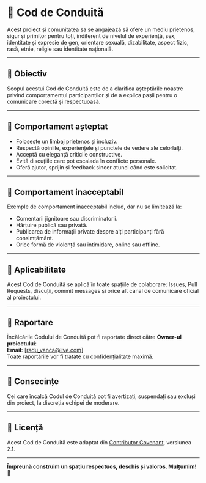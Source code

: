 # 📜 Cod de Conduită

Acest proiect și comunitatea sa se angajează să ofere un mediu prietenos, sigur și primitor pentru toți, indiferent de nivelul de experiență, sex, identitate și expresie de gen, orientare sexuală, dizabilitate, aspect fizic, rasă, etnie, religie sau identitate națională.

---

## 🔹 Obiectiv

Scopul acestui Cod de Conduită este de a clarifica așteptările noastre privind comportamentul participanților și de a explica pașii pentru o comunicare corectă și respectuoasă.

---

## 🔹 Comportament așteptat

- Folosește un limbaj prietenos și incluziv.
- Respectă opiniile, experiențele și punctele de vedere ale celorlalți.
- Acceptă cu eleganță criticile constructive.
- Evită discuțiile care pot escalada în conflicte personale.
- Oferă ajutor, sprijin și feedback sincer atunci când este solicitat.

---

## 🔹 Comportament inacceptabil

Exemple de comportament inacceptabil includ, dar nu se limitează la:

- Comentarii jignitoare sau discriminatorii.
- Hărțuire publică sau privată.
- Publicarea de informații private despre alți participanți fără consimțământ.
- Orice formă de violență sau intimidare, online sau offline.

---

## 🔹 Aplicabilitate

Acest Cod de Conduită se aplică în toate spațiile de colaborare: Issues, Pull Requests, discuții, commit messages și orice alt canal de comunicare oficial al proiectului.

---

## 🔹 Raportare

Încălcările Codului de Conduită pot fi raportate direct către **Owner-ul proiectului**:  
**Email:** [radu_vanca@live.com]  
Toate raportările vor fi tratate cu confidențialitate maximă.

---

## 🔹 Consecințe

Cei care încalcă Codul de Conduită pot fi avertizați, suspendați sau excluși din proiect, la discreția echipei de moderare.

---

## 🔹 Licență

Acest Cod de Conduită este adaptat din [Contributor Covenant](https://www.contributor-covenant.org/), versiunea 2.1.

---

**Împreună construim un spațiu respectuos, deschis și valoros. Mulțumim!** 🚀
